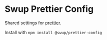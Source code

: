 # Swup Prettier Config

Shared settings for [prettier](https://prettier.io/).

Install with `npm install @swup/prettier-config`
